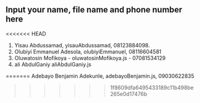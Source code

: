 ## Input your name, file name and phone number here
<<<<<<< HEAD
1. Yisau Abdussamad, yisauAbdussamad, 08123884098.
2. Olubiyi Emmanuel Adesola, olubiyiEmmanuel, 08116604581
3. Oluwatosin Mofikoya - oluwatosinMofikoya.js - 07081534129
4. ali AbdulGaniy aliAbdulGaniy.js

=======
Adebayo Benjamin Adekunle, adebayoBenjamin.js, 09030622835
>>>>>>> 1f8609dfa6495433189c11b498be265e0d17476b
